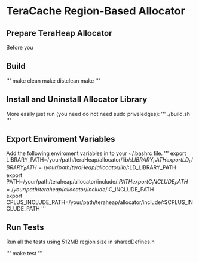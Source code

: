 # TeraCache Region-Based Allocator

## Prepare TeraHeap Allocator
Before you

## Build
'''
make clean
make distclean
make
'''

## Install and Uninstall Allocator Library
More easily just run (you need do not need sudo priveledges):
'''
./build.sh
'''

## Export Enviroment Variables
Add the following enviroment variables in to your ~/.bashrc file.
'''
export LIBRARY_PATH=/your/path/teraHeap/allocator/lib/:$LIBRARY_PATH                                                                                                 
export LD_LIBRARY_PATH=/your/path/teraHeap/allocator/lib/:$LD_LIBRARY_PATH                                                                                           
export PATH=/your/path/teraheap/allocator/include/:$PATH                                                                                                             
export C_INCLUDE_PATH=/your/path/teraheap/allocator/include/:$C_INCLUDE_PATH                                                                                         
export CPLUS_INCLUDE_PATH=/your/path/teraheap/allocator/include/:$CPLUS_INCLUDE_PATH
'''

## Run Tests
Run all the tests using 512MB region size in sharedDefines.h

'''
make test
'''
